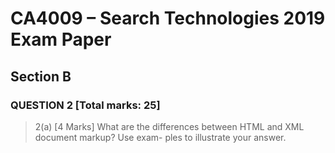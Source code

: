 # CA4009 – Search Technologies 2019 Exam Paper

## Section B

### QUESTION 2 [Total marks: 25]

> 2(a) [4 Marks]
> What are the differences between HTML and XML document markup? Use exam-
ples to illustrate your answer.
